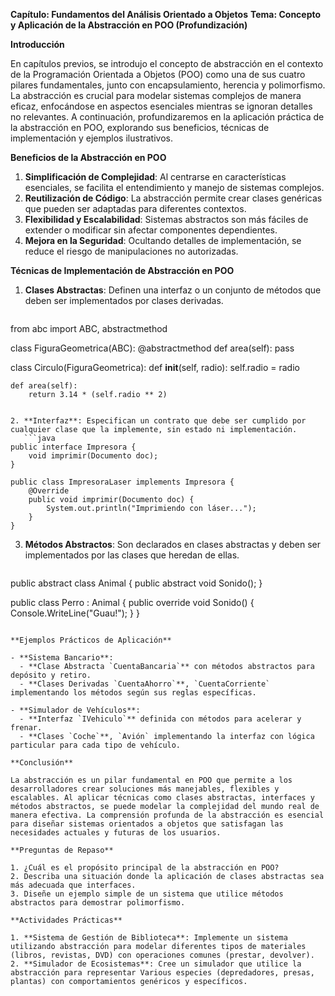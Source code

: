 **Capítulo: Fundamentos del Análisis Orientado a Objetos**
**Tema: Concepto y Aplicación de la Abstracción en POO (Profundización)**

**Introducción**

En capítulos previos, se introdujo el concepto de abstracción en el contexto de la Programación Orientada a Objetos (POO) como una de sus cuatro pilares fundamentales, junto con encapsulamiento, herencia y polimorfismo. La abstracción es crucial para modelar sistemas complejos de manera eficaz, enfocándose en aspectos esenciales mientras se ignoran detalles no relevantes. A continuación, profundizaremos en la aplicación práctica de la abstracción en POO, explorando sus beneficios, técnicas de implementación y ejemplos ilustrativos.

**Beneficios de la Abstracción en POO**

1. **Simplificación de Complejidad**: Al centrarse en características esenciales, se facilita el entendimiento y manejo de sistemas complejos.
2. **Reutilización de Código**: La abstracción permite crear clases genéricas que pueden ser adaptadas para diferentes contextos.
3. **Flexibilidad y Escalabilidad**: Sistemas abstractos son más fáciles de extender o modificar sin afectar componentes dependientes.
4. **Mejora en la Seguridad**: Ocultando detalles de implementación, se reduce el riesgo de manipulaciones no autorizadas.

**Técnicas de Implementación de Abstracción en POO**

1. **Clases Abstractas**: Definen una interfaz o un conjunto de métodos que deben ser implementados por clases derivadas.
   ```python
from abc import ABC, abstractmethod

class FiguraGeometrica(ABC):
    @abstractmethod
    def area(self):
        pass

class Circulo(FiguraGeometrica):
    def __init__(self, radio):
        self.radio = radio
    
    def area(self):
        return 3.14 * (self.radio ** 2)
```

2. **Interfaz**: Especifican un contrato que debe ser cumplido por cualquier clase que la implemente, sin estado ni implementación.
   ```java
public interface Impresora {
    void imprimir(Documento doc);
}

public class ImpresoraLaser implements Impresora {
    @Override
    public void imprimir(Documento doc) {
        System.out.println("Imprimiendo con láser...");
    }
}
```

3. **Métodos Abstractos**: Son declarados en clases abstractas y deben ser implementados por las clases que heredan de ellas.
   ```csharp
public abstract class Animal {
    public abstract void Sonido();
}

public class Perro : Animal {
    public override void Sonido() {
        Console.WriteLine("Guau!");
    }
}
```

**Ejemplos Prácticos de Aplicación**

- **Sistema Bancario**: 
  - **Clase Abstracta `CuentaBancaria`** con métodos abstractos para depósito y retiro.
  - **Clases Derivadas `CuentaAhorro`**, `CuentaCorriente` implementando los métodos según sus reglas específicas.

- **Simulador de Vehículos**:
  - **Interfaz `IVehiculo`** definida con métodos para acelerar y frenar.
  - **Clases `Coche`**, `Avión` implementando la interfaz con lógica particular para cada tipo de vehículo.

**Conclusión**

La abstracción es un pilar fundamental en POO que permite a los desarrolladores crear soluciones más manejables, flexibles y escalables. Al aplicar técnicas como clases abstractas, interfaces y métodos abstractos, se puede modelar la complejidad del mundo real de manera efectiva. La comprensión profunda de la abstracción es esencial para diseñar sistemas orientados a objetos que satisfagan las necesidades actuales y futuras de los usuarios.

**Preguntas de Repaso**

1. ¿Cuál es el propósito principal de la abstracción en POO?
2. Describa una situación donde la aplicación de clases abstractas sea más adecuada que interfaces.
3. Diseñe un ejemplo simple de un sistema que utilice métodos abstractos para demostrar polimorfismo.

**Actividades Prácticas**

1. **Sistema de Gestión de Biblioteca**: Implemente un sistema utilizando abstracción para modelar diferentes tipos de materiales (libros, revistas, DVD) con operaciones comunes (prestar, devolver).
2. **Simulador de Ecosistemas**: Cree un simulador que utilice la abstracción para representar Various especies (depredadores, presas, plantas) con comportamientos genéricos y específicos.